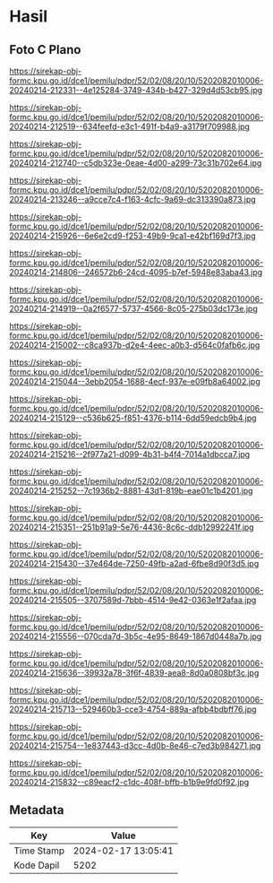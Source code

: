 # Hasil

## Foto C Plano

https://sirekap-obj-formc.kpu.go.id/dce1/pemilu/pdpr/52/02/08/20/10/5202082010006-20240214-212331--4e125284-3749-434b-b427-329d4d53cb95.jpg

https://sirekap-obj-formc.kpu.go.id/dce1/pemilu/pdpr/52/02/08/20/10/5202082010006-20240214-212519--634feefd-e3c1-491f-b4a9-a3179f709988.jpg

https://sirekap-obj-formc.kpu.go.id/dce1/pemilu/pdpr/52/02/08/20/10/5202082010006-20240214-212740--c5db323e-0eae-4d00-a299-73c31b702e64.jpg

https://sirekap-obj-formc.kpu.go.id/dce1/pemilu/pdpr/52/02/08/20/10/5202082010006-20240214-213246--a9cce7c4-f163-4cfc-9a69-dc313390a873.jpg

https://sirekap-obj-formc.kpu.go.id/dce1/pemilu/pdpr/52/02/08/20/10/5202082010006-20240214-215926--6e6e2cd9-f253-49b9-9ca1-e42bf169d7f3.jpg

https://sirekap-obj-formc.kpu.go.id/dce1/pemilu/pdpr/52/02/08/20/10/5202082010006-20240214-214806--246572b6-24cd-4095-b7ef-5948e83aba43.jpg

https://sirekap-obj-formc.kpu.go.id/dce1/pemilu/pdpr/52/02/08/20/10/5202082010006-20240214-214919--0a2f6577-5737-4566-8c05-275b03dc173e.jpg

https://sirekap-obj-formc.kpu.go.id/dce1/pemilu/pdpr/52/02/08/20/10/5202082010006-20240214-215002--c8ca937b-d2e4-4eec-a0b3-d564c0fafb6c.jpg

https://sirekap-obj-formc.kpu.go.id/dce1/pemilu/pdpr/52/02/08/20/10/5202082010006-20240214-215044--3ebb2054-1688-4ecf-937e-e09fb8a64002.jpg

https://sirekap-obj-formc.kpu.go.id/dce1/pemilu/pdpr/52/02/08/20/10/5202082010006-20240214-215129--c536b625-f851-4376-b114-6dd59edcb9b4.jpg

https://sirekap-obj-formc.kpu.go.id/dce1/pemilu/pdpr/52/02/08/20/10/5202082010006-20240214-215216--2f977a21-d099-4b31-b4f4-7014a1dbcca7.jpg

https://sirekap-obj-formc.kpu.go.id/dce1/pemilu/pdpr/52/02/08/20/10/5202082010006-20240214-215252--7c1936b2-8881-43d1-819b-eae01c1b4201.jpg

https://sirekap-obj-formc.kpu.go.id/dce1/pemilu/pdpr/52/02/08/20/10/5202082010006-20240214-215351--251b91a9-5e76-4436-8c6c-ddb12992241f.jpg

https://sirekap-obj-formc.kpu.go.id/dce1/pemilu/pdpr/52/02/08/20/10/5202082010006-20240214-215430--37e464de-7250-49fb-a2ad-6fbe8d90f3d5.jpg

https://sirekap-obj-formc.kpu.go.id/dce1/pemilu/pdpr/52/02/08/20/10/5202082010006-20240214-215505--3707589d-7bbb-4514-9e42-0363e1f2afaa.jpg

https://sirekap-obj-formc.kpu.go.id/dce1/pemilu/pdpr/52/02/08/20/10/5202082010006-20240214-215556--070cda7d-3b5c-4e95-8649-1867d0448a7b.jpg

https://sirekap-obj-formc.kpu.go.id/dce1/pemilu/pdpr/52/02/08/20/10/5202082010006-20240214-215636--39932a78-3f6f-4839-aea8-8d0a0808bf3c.jpg

https://sirekap-obj-formc.kpu.go.id/dce1/pemilu/pdpr/52/02/08/20/10/5202082010006-20240214-215713--529460b3-cce3-4754-889a-afbb4bdbff76.jpg

https://sirekap-obj-formc.kpu.go.id/dce1/pemilu/pdpr/52/02/08/20/10/5202082010006-20240214-215754--1e837443-d3cc-4d0b-8e46-c7ed3b984271.jpg

https://sirekap-obj-formc.kpu.go.id/dce1/pemilu/pdpr/52/02/08/20/10/5202082010006-20240214-215832--c89eacf2-c1dc-408f-bffb-b1b9e9fd0f92.jpg


## Metadata

| Key        | Value               |
| ---------- | ------------------- |
| Time Stamp | 2024-02-17 13:05:41 |
| Kode Dapil | 5202                |




